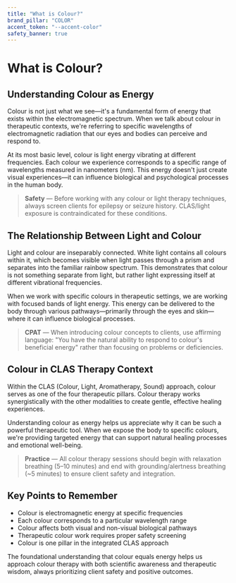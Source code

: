 ```yaml
---
title: "What is Colour?"
brand_pillar: "COLOR"
accent_token: "--accent-color"
safety_banner: true
---
```


# What is Colour?

## Understanding Colour as Energy

Colour is not just what we see—it's a fundamental form of energy that exists within the electromagnetic spectrum. When we talk about colour in therapeutic contexts, we're referring to specific wavelengths of electromagnetic radiation that our eyes and bodies can perceive and respond to.

At its most basic level, colour is light energy vibrating at different frequencies. Each colour we experience corresponds to a specific range of wavelengths measured in nanometers (nm). This energy doesn't just create visual experiences—it can influence biological and psychological processes in the human body.

> **Safety** — Before working with any colour or light therapy techniques, always screen clients for epilepsy or seizure history. CLAS/light exposure is contraindicated for these conditions.

## The Relationship Between Light and Colour

Light and colour are inseparably connected. White light contains all colours within it, which becomes visible when light passes through a prism and separates into the familiar rainbow spectrum. This demonstrates that colour is not something separate from light, but rather light expressing itself at different vibrational frequencies.

When we work with specific colours in therapeutic settings, we are working with focused bands of light energy. This energy can be delivered to the body through various pathways—primarily through the eyes and skin—where it can influence biological processes.

> **CPAT** — When introducing colour concepts to clients, use affirming language: "You have the natural ability to respond to colour's beneficial energy" rather than focusing on problems or deficiencies.

## Colour in CLAS Therapy Context

Within the CLAS (Colour, Light, Aromatherapy, Sound) approach, colour serves as one of the four therapeutic pillars. Colour therapy works synergistically with the other modalities to create gentle, effective healing experiences.

Understanding colour as energy helps us appreciate why it can be such a powerful therapeutic tool. When we expose the body to specific colours, we're providing targeted energy that can support natural healing processes and emotional well-being.

> **Practice** — All colour therapy sessions should begin with relaxation breathing (5–10 minutes) and end with grounding/alertness breathing (~5 minutes) to ensure client safety and integration.

## Key Points to Remember

- Colour is electromagnetic energy at specific frequencies
- Each colour corresponds to a particular wavelength range
- Colour affects both visual and non-visual biological pathways
- Therapeutic colour work requires proper safety screening
- Colour is one pillar in the integrated CLAS approach

The foundational understanding that colour equals energy helps us approach colour therapy with both scientific awareness and therapeutic wisdom, always prioritizing client safety and positive outcomes.